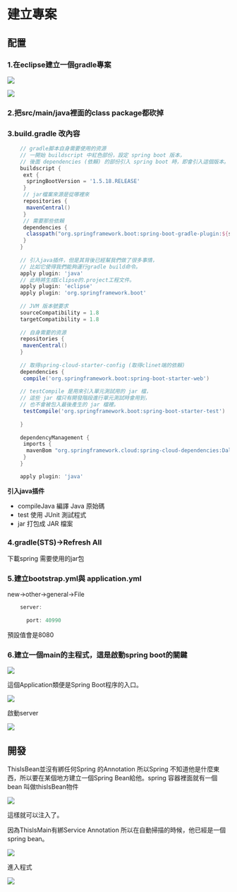 # 建立專案

## 配置

### 1.在eclipse建立一個gradle專案

![](./images/1-8f309bef-5655-45fa-a16a-9444aeae78cf.png)

![](./images/1-15bab749-8295-45e9-95dd-d2dfb8218758.png)

### 2.把src/main/java裡面的class package都砍掉

### 3.build.gradle 改內容

```Groovy
    // gradle脚本自身需要使用的资源
    // 一開始 buildscript 中紅色部份，設定 spring boot 版本，
    // 後面 dependencies (依賴) 的部份引入 spring boot 時，即會引入這個版本。
    buildscript {
     ext {
      springBootVersion = '1.5.18.RELEASE'
     }
     // jar檔案來源是從哪裡來
     repositories {
      mavenCentral()
     }
     // 需要那些依賴
     dependencies {
      classpath("org.springframework.boot:spring-boot-gradle-plugin:${springBootVersion}")
     }
    }
    
    // 引入java插件，但是其背後已經幫我們做了很多事情，
    // 比如它使得我們能夠運行gradle build命令。
    apply plugin: 'java'
    // 此時將生成Eclipse的.project工程文件。
    apply plugin: 'eclipse'
    apply plugin: 'org.springframework.boot'
     
    // JVM 版本號要求
    sourceCompatibility = 1.8
    targetCompatibility = 1.8
    
    // 自身需要的资源
    repositories {
     mavenCentral()
    }
    
    // 取得spring-cloud-starter-config (取得clinet端的依賴)
    dependencies {
     compile('org.springframework.boot:spring-boot-starter-web')
    
    // testCompile 是用來引入單元測試用的 jar 檔，
    // 這些 jar 檔只有開發階段進行單元測試時會用到，
    // 也不會被包入最後產生的 jar 檔裡。
     testCompile('org.springframework.boot:spring-boot-starter-test')
     
    }
    
    dependencyManagement {
     imports {
      mavenBom "org.springframework.cloud:spring-cloud-dependencies:Dalston.SR5"
     }
    }
```
```Groovy   
    apply plugin: 'java'
```  

**引入java插件**
* compileJava 編譯 Java 原始碼
* test 使用 JUnit 測試程式
* jar 打包成 JAR 檔案

### 4.gradle(STS)->Refresh All

下載spring 需要使用的jar包

### 5.建立bootstrap.yml與 application.yml

new->other->general->File
```Groovy 
    server:
    
      port: 40990
```

預設值會是8080

### 6.建立一個main的主程式，這是啟動spring boot的關鍵

![](./images/1-1bd4df91-9233-4a03-bbe2-2174cfadef96.png)

這個Application類便是Spring Boot程序的入口。

![](./images/1-9ebfbebd-0159-4b52-bd66-b5eba0562be3.png)

啟動server

![](./images/Untitled-474f7ffa-3b6a-42fd-b979-826b11f177a0.png)

## 開發

ThisIsBean並沒有綁任何Spring 的Annotation 所以Spring 不知道他是什麼東西，所以要在某個地方建立一個Spring Bean給他。spring 容器裡面就有一個bean 叫做thisIsBean物件

![](./images/Untitled-b062d482-e8a9-4059-851e-b7e10ddfe69f.png)

這樣就可以注入了。

因為ThisIsMain有綁Service Annotation 所以在自動掃描的時候，他已經是一個spring bean。

![](./images/Untitled-4cf4d019-d5a2-4710-87a2-b0ec914efeed.png)

進入程式

![](./images/Untitled-788d9cdc-7219-4a6f-adbe-a97d7a1812b7.png)
